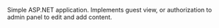 Simple ASP.NET application. Implements guest view, or authorization to admin panel to edit and add content.
